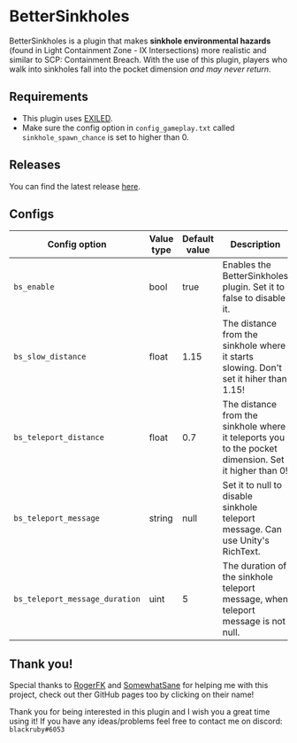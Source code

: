 # BetterSinkholes

BetterSinkholes is a plugin that makes **sinkhole environmental hazards** (found in Light Containment Zone - IX Intersections) more realistic and  similar to SCP: Containment Breach. With the use of this plugin, players who walk into sinkholes fall into the pocket dimension *and may never return*.

## Requirements
- This plugin uses [EXILED](https://github.com/galaxy119/EXILED/).
- Make sure the config option in `config_gameplay.txt` called `sinkhole_spawn_chance` is set to higher than 0.

## Releases
You can find the latest release [here](https://github.com/rby-blackruby/BetterSinkholes/releases).

## Configs

| Config option | Value type | Default value | Description |
| --- | --- | --- | --- |
| `bs_enable` | bool | true | Enables the BetterSinkholes plugin. Set it to false to disable it. |
| `bs_slow_distance` | float | 1.15 | The distance from the sinkhole where it starts slowing. Don't set it hiher than 1.15! |
| `bs_teleport_distance` | float | 0.7 | The distance from the sinkhole where it teleports you to the pocket dimension. Set it higher than 0!|
| `bs_teleport_message` | string | null | Set it to null to disable sinkhole teleport message. Can use Unity's RichText. |
| `bs_teleport_message_duration` | uint | 5 | The duration of the sinkhole teleport message, when teleport message is not null. |

## Thank you!
Special thanks to [RogerFK](https://github.com/RogerFK/) and [SomewhatSane](https://github.com/SomewhatSane/) for helping me with this project, check out ther GitHub pages too by clicking on their name!

Thank you for being interested in this plugin and I wish you a great time using it! If you have any ideas/problems feel free to contact me on discord: `blackruby#6053`
